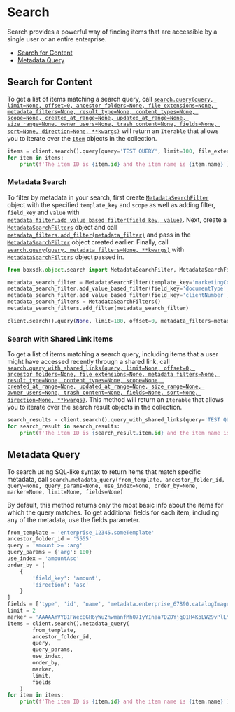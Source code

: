 Search
======

Search provides a powerful way of finding items that are accessible by a single user or an entire 
enterprise.

- [Search for Content](#search-for-content)
- [Metadata Query](#metadata-query)

Search for Content
------------------

To get a list of items matching a search query, call [`search.query(query, limit=None, offset=0, ancestor_folders=None, file_extensions=None, metadata_filters=None, result_type=None, content_types=None, scope=None, created_at_range=None, updated_at_range=None, size_range=None, owner_users=None, trash_content=None, fields=None, sort=None, direction=None, **kwargs)`][query] will return an `Iterable` that allows you
to iterate over the [`Item`][item_class] objects in the collection.

<!-- sample get_search -->
```python
items = client.search().query(query='TEST QUERY', limit=100, file_extensions=['pdf', 'doc'])
for item in items:
    print(f'The item ID is {item.id} and the item name is {item.name}')
```

[query]: https://box-python-sdk.readthedocs.io/en/latest/boxsdk.object.html#boxsdk.object.search.Search.query
[item_class]: https://box-python-sdk.readthedocs.io/en/latest/boxsdk.object.html#boxsdk.object.item.Item

### Metadata Search

To filter by metadata in your search, first create [`MetadataSearchFilter`][metadata_search_filter] object with the 
specified `template_key` and `scope` as well as adding filter, `field_key` and `value` with 
[`metadata_filter.add_value_based_filter(field_key, value)`][add_value_based_filter]. Next, create a 
[`MetadataSearchFilters`][metadata_search_filters] object and call [`metadata_filters.add_filter(metadata_filter)`][add_filter] 
and pass in the [`MetadataSearchFilter`][metadata_search_filter] object created earlier. Finally, call 
[`search.query(query, metadata_filters=None, **kwargs)`][query] with [`MetadataSearchFilters`][metadata_search_filters] 
object passed in.

```python
from boxsdk.object.search import MetadataSearchFilter, MetadataSearchFilters

metadata_search_filter = MetadataSearchFilter(template_key='marketingCollateral', scope='enterprise')
metadata_search_filter.add_value_based_filter(field_key='documentType', value='datasheet')
metadata_search_filter.add_value_based_filter(field_key='clientNumber', value='a123')
metadata_search_filters = MetadataSearchFilters()
metadata_search_filters.add_filter(metadata_search_filter)

client.search().query(None, limit=100, offset=0, metadata_filters=metadata_search_filters)
```

[metadata_search_filter]: https://box-python-sdk.readthedocs.io/en/latest/boxsdk.object.html#boxsdk.object.search.MetadataSearchFilter
[metadata_search_filters]: https://box-python-sdk.readthedocs.io/en/latest/boxsdk.object.html#boxsdk.object.search.MetadataSearchFilters
[add_value_based_filter]: https://box-python-sdk.readthedocs.io/en/latest/boxsdk.object.html#boxsdk.object.search.MetadataSearchFilter.add_value_based_filter
[add_filter]: https://box-python-sdk.readthedocs.io/en/latest/boxsdk.object.html#boxsdk.object.search.MetadataSearchFilters.add_filter

### Search with Shared Link Items

To get a list of items matching a search query, including items that a user might have accessed recently through a shared link, call [`search.query_with_shared_links(query, limit=None, offset=0, ancestor_folders=None, file_extensions=None, metadata_filters=None, result_type=None, content_types=None, scope=None, created_at_range=None, updated_at_range=None, size_range=None, owner_users=None, trash_content=None, fields=None, sort=None, direction=None, **kwargs)`][query_with_shared_links]. This method will return an `Iterable` that allows you
to iterate over the search result objects in the collection.

<!-- sample get_search_with_shared_links -->
```python
search_results = client.search().query_with_shared_links(query='TEST QUERY', limit=100, file_extensions=['pdf', 'doc'])
for search_result in search_results:
    print(f'The item ID is {search_result.item.id} and the item name is {search_result.item.name}')
```

[query_with_shared_links]: https://box-python-sdk.readthedocs.io/en/latest/boxsdk.object.html#boxsdk.object.search.Search.query_with_shared_links

Metadata Query
--------------
To search using SQL-like syntax to return items that match specific metadata, call `search.metadata_query(from_template, ancestor_folder_id, query=None, query_params=None, use_index=None, order_by=None, marker=None, limit=None, fields=None)` 

By default, this method returns only the most basic info about the items for which the query matches. To get additional fields for each item, including any of the metadata, use the fields parameter.

```python
from_template = 'enterprise_12345.someTemplate'
ancestor_folder_id = '5555'
query = 'amount >= :arg'
query_params = {'arg': 100}
use_index = 'amountAsc'
order_by = [
    {
        'field_key': 'amount',
        'direction': 'asc'
    }
]
fields = ['type', 'id', 'name', 'metadata.enterprise_67890.catalogImages.$parent']
limit = 2
marker = 'AAAAAmVYB1FWec8GH6yWu2nwmanfMh07IyYInaa7DZDYjgO1H4KoLW29vPlLY173OKs'
items = client.search().metadata_query(
        from_template,
        ancestor_folder_id,
        query,
        query_params,
        use_index,
        order_by,
        marker,
        limit,
        fields
    )
for item in items:
    print(f'The item ID is {item.id} and the item name is {item.name}')
```
